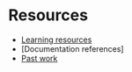 # Resources

- [Learning resources](learning-resources.md)
- [Documentation references]
- [Past work](past-work.md)
